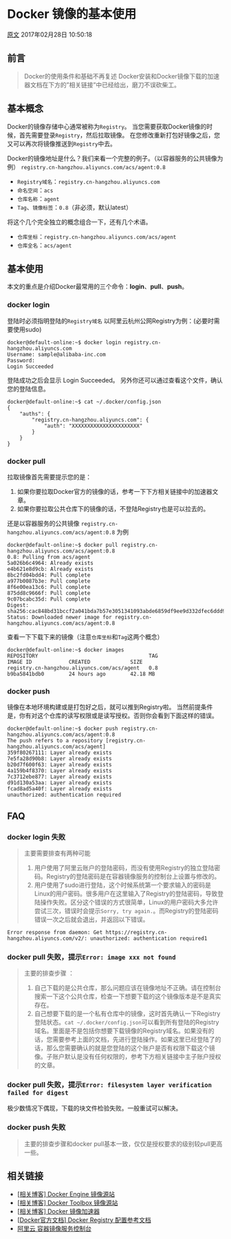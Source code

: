 # Docker 镜像的基本使用

[原文](https://blog.csdn.net/hyzhou33550336/article/details/58587616)   2017年02月28日 10:50:18



## 前言

> Docker的使用条件和基础不再复述 
> Docker安装和Docker镜像下载的加速器文档在下方的”相关链接”中已经给出，磨刀不误砍柴工。

## 基本概念

Docker的镜像存储中心通常被称为`Registry`。 
当您需要获取Docker镜像的时候，首先需要登录`Registry`，然后拉取镜像。 
在您修改重新打包好镜像之后，您又可以再次将镜像推送到`Registry`中去。

Docker的镜像地址是什么？我们来看一个完整的例子。（以容器服务的公共镜像为例） 
`registry.cn-hangzhou.aliyuncs.com/acs/agent:0.8`

* `Registry域名`：`registry.cn-hangzhou.aliyuncs.com`
* `命名空间`：`acs`
* `仓库名称`：`agent`
* `Tag`、`镜像标签`：`0.8`（非必须，默认latest）

将这个几个完全独立的概念组合一下，还有几个术语。

* `仓库坐标`：`registry.cn-hangzhou.aliyuncs.com/acs/agent`
* `仓库全名`：`acs/agent`

## 基本使用

本文的重点是介绍Docker最常用的三个命令：**login**、**pull**、**push**。

### docker login

登陆时必须指明登陆的`Registry域名` 
以阿里云杭州公网Registry为例：(必要时需要使用sudo)

```
docker@default-online:~$ docker login registry.cn-hangzhou.aliyuncs.com
Username: sample@alibaba-inc.com
Password:
Login Succeeded
```

登陆成功之后会显示 Login Succeeded。 
另外你还可以通过查看这个文件，确认您的登陆信息。

```
docker@default-online:~$ cat ~/.docker/config.json
{
    "auths": {
        "registry.cn-hangzhou.aliyuncs.com": {
            "auth": "XXXXXXXXXXXXXXXXXXXXXX"
        }
    }
}
```

### docker pull

拉取镜像首先需要提示您的是：

1. 如果你要拉取Docker官方的镜像的话，参考一下下方相关链接中的加速器文章。
2. 如果你要拉取公共仓库下的镜像的话，不登陆Registry也是可以拉去的。

还是以容器服务的公共镜像 `registry.cn-hangzhou.aliyuncs.com/acs/agent:0.8` 为例

```
docker@default-online:~$ docker pull registry.cn-hangzhou.aliyuncs.com/acs/agent:0.8
0.8: Pulling from acs/agent
5a026b6c4964: Already exists
e4b621e8d9cb: Already exists
8bc2fd04bdd4: Pull complete
a977b0087b3e: Pull complete
8f6e00ea13c6: Pull complete
875dd8c9666f: Pull complete
9c07bcabc35d: Pull complete
Digest: sha256:cac848bd31bccf2a041bda7b57e3051341093abde6859df9ee9d332dfec6ddd9
Status: Downloaded newer image for registry.cn-hangzhou.aliyuncs.com/acs/agent:0.8
```

查看一下下载下来的镜像（注意`仓库坐标`和`Tag`这两个概念）

```
docker@default-online:~$ docker images
REPOSITORY                                    TAG                 IMAGE ID            CREATED             SIZE
registry.cn-hangzhou.aliyuncs.com/acs/agent   0.8                 b9ba5841bdb0        24 hours ago        42.18 MB
```

### docker push

镜像在本地环境构建或是打包好之后，就可以推到Registry啦。 
当然前提条件是，你有对这个仓库的读写权限或是读写授权。否则你会看到下面这样的错误。

```
docker@default-online:~$ docker push registry.cn-hangzhou.aliyuncs.com/acs/agent:0.8
The push refers to a repository [registry.cn-hangzhou.aliyuncs.com/acs/agent]
359f80267111: Layer already exists
7e5fa28d90b8: Layer already exists
b20d7f600f63: Layer already exists
4a159b4f8370: Layer already exists
7c3712ebe877: Layer already exists
d91d130a53aa: Layer already exists
fcad8ad5a40f: Layer already exists
unauthorized: authentication required
```

## FAQ

### docker login 失败

> 主要需要排查有两种可能 
>
> 1. 用户使用了阿里云账户的登陆密码，而没有使用Registry的独立登陆密码。Registry的登陆密码是在容器镜像服务的控制台上设置与修改的。 
> 2. 用户使用了sudo进行登陆，这个时候系统第一个要求输入的密码是Linux的用户密码。很多用户在这里输入了Registry的登陆密码，导致登陆操作失败。区分这个错误的方式很简单，Linux的用户密码大多允许尝试三次，错误时会提示`Sorry, try again.`。而Registry的登陆密码错误一次之后就会退出，并返回以下错误。

```
Error response from daemon: Get https://registry.cn-hangzhou.aliyuncs.com/v2/: unauthorized: authentication required1
```



### docker pull 失败，提示`Error: image xxx not found`

> 主要的排查步骤 ：
>
> 1. 自己下载的是公共仓库，那么问题应该在镜像地址不正确。请在控制台搜索一下这个公共仓库，检查一下想要下载的这个镜像版本是不是真实存在。 
> 2. 自己想要下载的是一个私有仓库中的镜像，这时首先确认一下Registry登陆状态。`cat ~/.docker/config.json`可以看到所有登陆的Registry域名。里面是不是包括你想要下载镜像的Registry域名。如果没有的话，您需要参考上面的文档，先进行登陆操作。如果这里已经登陆了的话，那么您需要确认的就是您登陆的这个账户是否有权限下载这个镜像。子账户默认是没有任何权限的，参考下方相关链接中主子账户授权的文章。



### docker pull 失败，提示`Error: filesystem layer verification failed for digest`

极少数情况下偶现，下载的块文件检验失败。一般重试可以解决。



### docker push 失败

> 主要的排查步骤和docker pull基本一致，仅仅是授权要求的级别较pull更高一些。



## 相关链接

* [[相关博客\] Docker Engine 镜像源站](http://blog.csdn.net/hyzhou33550336/article/details/58046274)
* [[相关博客\] Docker Toolbox 镜像源站](http://blog.csdn.net/hyzhou33550336/article/details/58038958)
* [[相关博客\] Docker 镜像加速器](http://blog.csdn.net/hyzhou33550336/article/details/58033405)
* [[Docker官方文档\] Docker Registry 配置参考文档](https://github.com/docker/distribution/blob/master/docs/configuration.md)
* [阿里云 容器镜像服务控制台](https://cr.console.aliyun.com/)